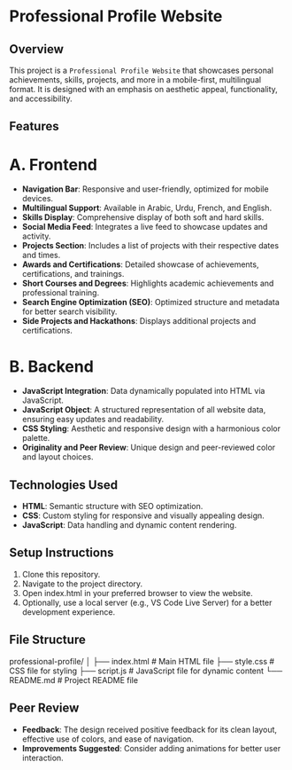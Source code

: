 # Professional Profile Website
## Overview
This project is a `Professional Profile Website` that showcases personal achievements, skills, projects, and more in a mobile-first, multilingual format. It is designed with an emphasis on aesthetic appeal, functionality, and accessibility.

## Features
# A. Frontend
- **Navigation Bar**: Responsive and user-friendly, optimized for mobile devices.
- **Multilingual Support**: Available in Arabic, Urdu, French, and English.
- **Skills Display**: Comprehensive display of both soft and hard skills.
- **Social Media Feed**: Integrates a live feed to showcase updates and activity.
- **Projects Section**: Includes a list of projects with their respective dates and times.
- **Awards and Certifications**: Detailed showcase of achievements, certifications, and trainings.
- **Short Courses and Degrees**: Highlights academic achievements and professional training.
- **Search Engine Optimization (SEO)**: Optimized structure and metadata for better search visibility.
- **Side Projects and Hackathons**: Displays additional projects and certifications.

# B. Backend
- **JavaScript Integration**: Data dynamically populated into HTML via JavaScript.
- **JavaScript Object**: A structured representation of all website data, ensuring easy updates and readability.
- **CSS Styling**: Aesthetic and responsive design with a harmonious color palette.
- **Originality and Peer Review**: Unique design and peer-reviewed color and layout choices.

## Technologies Used
- **HTML**: Semantic structure with SEO optimization.
- **CSS**: Custom styling for responsive and visually appealing design.
- **JavaScript**: Data handling and dynamic content rendering.

## Setup Instructions
1. Clone this repository.
2. Navigate to the project directory.
3. Open index.html in your preferred browser to view the website.
4. Optionally, use a local server (e.g., VS Code Live Server) for a better development experience.

## File Structure
professional-profile/
│
├── index.html       # Main HTML file
├── style.css        # CSS file for styling
├── script.js        # JavaScript file for dynamic content
└── README.md        # Project README file

## Peer Review
- **Feedback**: The design received positive feedback for its clean layout, effective use of colors, and ease of navigation.
- **Improvements Suggested**: Consider adding animations for better user interaction.
